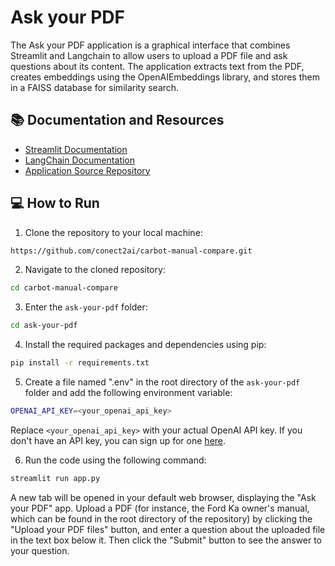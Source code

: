 # Ask your PDF
The Ask your PDF application is a graphical interface that combines Streamlit and Langchain to allow users to upload a PDF file and ask questions about its content. The application extracts text from the PDF, creates embeddings using the OpenAIEmbeddings library, and stores them in a FAISS database for similarity search.

## 📚 Documentation and Resources
  - [Streamlit Documentation](https://docs.streamlit.io/en/stable/)
  - [LangChain Documentation](https://langchain.readthedocs.io/en/latest/)
  - [Application Source Repository](https://github.com/alejandro-ao/langchain-ask-pdf)

## 💻 How to Run
1. Clone the repository to your local machine:

```bash
https://github.com/conect2ai/carbot-manual-compare.git
```

2. Navigate to the cloned repository:

```bash
cd carbot-manual-compare
```

3. Enter the `ask-your-pdf` folder:

```bash
cd ask-your-pdf
```

4. Install the required packages and dependencies using pip:

```bash
pip install -r requirements.txt
```

5. Create a file named ".env" in the root directory of the `ask-your-pdf` folder and add the following environment variable:

```bash
OPENAI_API_KEY=<your_openai_api_key>
```
Replace `<your_openai_api_key>` with your actual OpenAI API key. If you don't have an API key, you can sign up for one  [here](https://beta.openai.com/signup/).

6. Run the code using the following command:

```bash
streamlit run app.py
```
A new tab will be opened in your default web browser, displaying the "Ask your PDF" app. Upload a PDF (for instance, the Ford Ka owner's manual, which can be found in the root directory of the repository) by clicking the "Upload your PDF files" button, and enter a question about the uploaded file in the text box below it. Then click the "Submit" button to see the answer to your question.
